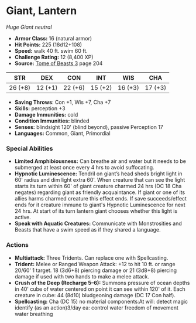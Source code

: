 # Giant, Lantern

*Huge* *Giant* *neutral*

- **Armor Class:** 16 (natural armor)
- **Hit Points:** 225 (18d12+108)
- **Speed:** walk 40 ft. swim 60 ft.
- **Challenge Rating:** 12 (8,400 XP)
- **Source:** [Tome of Beasts 3](https://koboldpress.com/kpstore/product/tome-of-beasts-3-for-5th-edition/) page 204

| STR | DEX | CON | INT | WIS | CHA |
| --- | --- | --- | --- | --- | --- |
| 26 (+8) | 12 (+1) | 22 (+6) | 15 (+2) | 16 (+3) | 17 (+3) |

- **Saving Throws**: Con +1, Wis +7, Cha +7
- **Skills:** perception +3
- **Damage Immunities:** cold
- **Condition Immunities:** blinded
- **Senses:** blindsight 120' (blind beyond), passive Perception 17
- **Languages:** Common, Giant, Primordial

### Special Abilities

- **Limited Amphibiousness:** Can breathe air and water but it needs to be submerged at least once every 4 hrs to avoid suffocating.
- **Hypnotic Luminescence:** Tendril on giant’s head sheds bright light in 60' radius and dim light extra 60'. When creature that can see the light starts its turn within 60' of giant creature charmed 24 hrs (DC 18 Cha negates) regarding giant as friendly acquaintance. If giant or one of its allies harms charmed creature this effect ends. If save succeeds/effect ends for it creature immune to giant's Hypnotic Luminescence for next 24 hrs. At start of its turn lantern giant chooses whether this light is active.
- **Speak with Aquatic Creatures:** Communicate with Monstrosities and Beasts that have a swim speed as if they shared a language.

### Actions

- **Multiattack:** Three Tridents. Can replace one with Spellcasting.
- **Trident:** Melee or Ranged Weapon Attack: +12 to hit 10 ft. or range 20/60' 1 target. 18 (3d6+8) piercing damage or 21 (3d8+8) piercing damage if used with two hands to make a melee attack.
- **Crush of the Deep (Recharge 5–6):** Summons pressure of ocean depths in 40' cube of water centered on point it can see within 120' of it. Each creature in cube: 44 (8d10) bludgeoning damage (DC 17 Con half).
- **Spellcasting:** Cha (DC 15) no material components:At will: detect magic identify (as an action)3/day ea: control water freedom of movement water breathing


